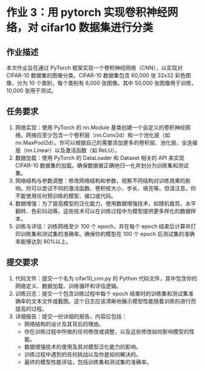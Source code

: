 # 作业 3：用 pytorch 实现卷积神经网络，对 cifar10 数据集进行分类

## 作业描述

本次作业旨在通过 PyTorch 框架实现一个卷积神经网络（CNN），以实现对 CIFAR-10 数据集的图像分类。CIFAR-10 数据集包含 60,000 张 32x32 彩色图像，分为 10 个类别，每个类别有 6,000 张图像。其中 50,000 张图像用于训练，10,000 张用于测试。

## 任务要求

1. 网络实现：使用 PyTorch 的 nn.Module 基类创建一个自定义的卷积神经网络。网络应至少包含一个卷积层（nn.Conv2d）和一个池化层（如 nn.MaxPool2d）。你可以根据自己的需要添加更多的卷积层、池化层、全连接层（nn.Linear）以及激活函数（如 ReLU）。
2. 数据加载：使用 PyTorch 的 DataLoader 和 Dataset 相关的 API 来实现 CIFAR-10 数据集的加载。确保数据被正确地归一化并划分为训练集和测试集。
3. 网络结构与参数调整：修改网络结构和参数，观察不同结构对训练效果的影响。你可以尝试不同的激活函数、卷积核大小、步长、填充等。但请注意，你不能使用任何预训练的模型、接口或代码。
4. 数据增强：为了提高模型的泛化能力，使用数据增强技术，如随机裁剪、水平翻转、色彩抖动等。这些技术可以在训练过程中为模型提供更多样化的数据样本。
5. 训练与评估：训练网络至少 100 个 epoch，并在每个 epoch 结束后计算并打印训练集和测试集的准确率。确保你的模型在 100 个 epoch 后测试集的准确率能够达到 80%以上。

## 提交要求

1. 代码文件：提交一个名为 cifar10_cnn.py 的 Python 代码文件，其中包含你的网络定义、数据加载、训练循环和评估逻辑。
2. 训练日志：提交一个包含训练过程中每个 epoch 结束时的训练集和测试集准确率的文本文件或截图。这个日志应该清晰地展示模型性能随着训练的进行而提高的过程。
3. 详细报告：提交一份详细的报告，内容应包括：
    - 网络结构的设计及其背后的理由。
    - 你在训练过程中所做的任何修改或调整，以及这些修改如何影响模型的性能。
    - 数据增强技术的使用及其对模型泛化能力的影响。
    - 训练过程中遇到的任何挑战以及你是如何解决的。
    - 最终的模型性能评估，包括训练集和测试集的准确率。
